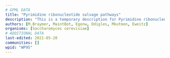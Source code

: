 ```yaml
---
# GPML DATA
title: "Pyrimidine ribonucleotide salvage pathways"
description: "This is a temporary description for Pyrimidine ribonucleotide salvage pathways"
authors: [M.Braymer, MaintBot, Egonw, Ddigles, Mkutmon, Eweitz]
organisms: [Saccharomyces cerevisiae]
# ADDITIONAL DATA
last-edited: 2021-05-20
communities: []
wpid: "WP95"
---
```

